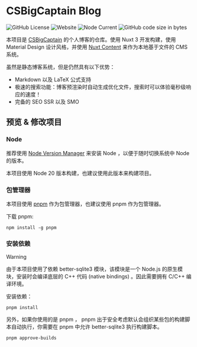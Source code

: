 # CSBigCaptain Blog

![GitHub License](https://img.shields.io/github/license/csbigcaptain/csbigcaptain.github.io) ![Website](https://img.shields.io/website?url=https%3A%2F%2Fcsbigcaptain.github.io) ![Node Current](https://img.shields.io/node/v/nuxt3) ![GitHub code size in bytes](https://img.shields.io/github/languages/code-size/csbigcaptain/csbigcaptain.github.io) 

本项目是 [CSBigCaptain](https://github.com/csbigcaptain) 的个人博客的仓库。使用 Nuxt 3 开发构建，使用 Material Design 设计风格，并使用 [Nuxt Content](https://content.nuxtjs.org/) 来作为本地基于文件的 CMS 系统。

虽然是静态博客系统，但是仍然具有以下优势：

- Markdown 以及 LaTeX 公式支持
- 极速的搜索功能：博客预渲染时自动生成优化文件，搜索时可以体验毫秒级响应的速度！
- 完备的 SEO SSR 以及 SMO

## 预览 & 修改项目

### Node

推荐使用 [Node Version Manager](https://github.com/nvm-sh/nvm) 来安装 Node ，以便于随时切换系统中 Node 的版本。

本项目使用 Node 20 版本构建，也建议使用此版本来构建项目。

### 包管理器

本项目使用 [pnpm](https://pnpm.io/) 作为包管理器，也建议使用 pnpm 作为包管理器。

下载 pnpm:

```shell
npm install -g pnpm
```

### 安装依赖

> [!WARNING]
> 由于本项目使用了依赖 better-sqlite3 模块，该模块是一个 Node.js 的原生模块，安装时会编译底层的 C++ 代码 (native bindings) 。因此需要拥有 C/C++ 编译环境。

安装依赖：

```shell
pnpm install
```

另外，如果你使用的是 pnpm ， pnpm 出于安全考虑默认会组织某些包的构建脚本自动执行，你需要在 pnpm 中允许 better-sqlite3 执行构建脚本。

```shell
pnpm approve-builds
```
